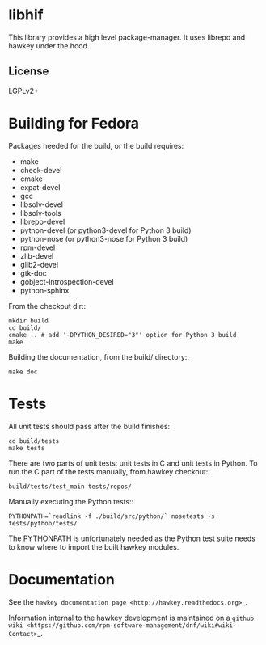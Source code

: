 libhif
======

This library provides a high level package-manager. It uses librepo and hawkey
under the hood.

License
----

LGPLv2+

Building for Fedora
===================

Packages needed for the build, or the build requires:

* make
* check-devel
* cmake
* expat-devel
* gcc
* libsolv-devel
* libsolv-tools
* librepo-devel
* python-devel (or python3-devel for Python 3 build)
* python-nose (or python3-nose for Python 3 build)
* rpm-devel
* zlib-devel
* glib2-devel
* gtk-doc
* gobject-introspection-devel
* python-sphinx

From the checkout dir::

    mkdir build
    cd build/
    cmake .. # add '-DPYTHON_DESIRED="3"' option for Python 3 build
    make

Building the documentation, from the build/ directory::

    make doc

Tests
=====

All unit tests should pass after the build finishes:

    cd build/tests
    make tests

There are two parts of unit tests: unit tests in C and unit tests in Python. To run the C part of the tests manually, from hawkey checkout::

    build/tests/test_main tests/repos/

Manually executing the Python tests::

    PYTHONPATH=`readlink -f ./build/src/python/` nosetests -s tests/python/tests/

The PYTHONPATH is unfortunately needed as the Python test suite needs to know where to import the built hawkey modules.

Documentation
=============

See the `hawkey documentation page <http://hawkey.readthedocs.org>`_.

Information internal to the hawkey development is maintained on a `github wiki <https://github.com/rpm-software-management/dnf/wiki#wiki-Contact>`_.
